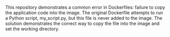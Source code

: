 This repository demonstrates a common error in Dockerfiles: failure to copy the application code into the image. The original Dockerfile attempts to run a Python script, my_script.py, but this file is never added to the image.  The solution demonstrates the correct way to copy the file into the image and set the working directory.